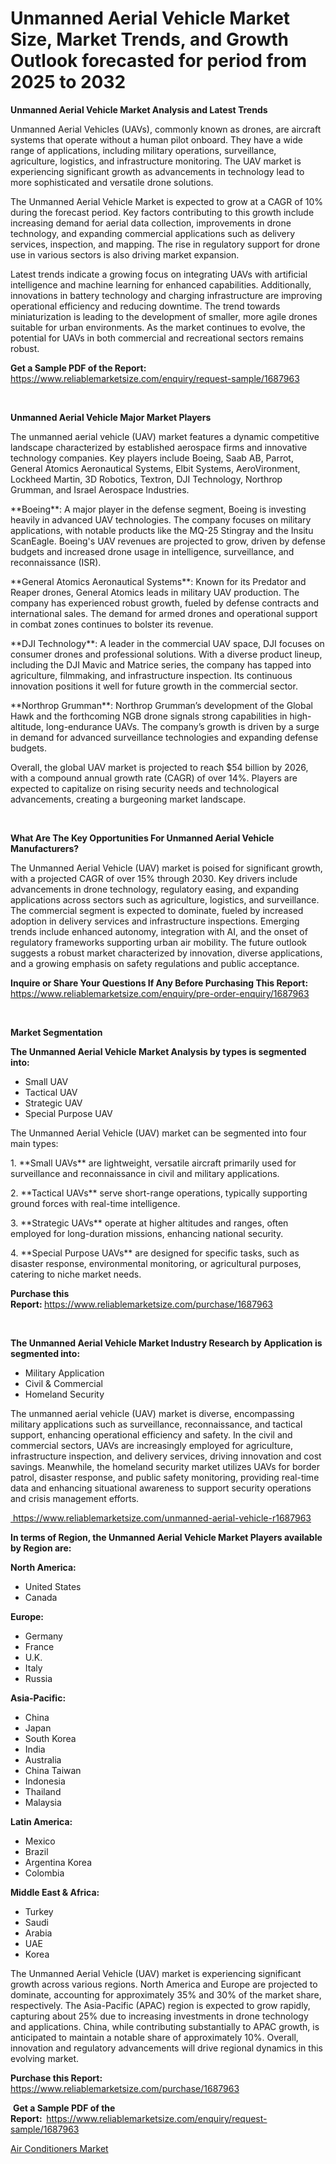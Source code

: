 <p><h1>Unmanned Aerial Vehicle Market Size, Market Trends, and Growth Outlook forecasted for period from 2025 to 2032</h1></p><p><strong>Unmanned Aerial Vehicle Market Analysis and Latest Trends</strong></p>
<p><p>Unmanned Aerial Vehicles (UAVs), commonly known as drones, are aircraft systems that operate without a human pilot onboard. They have a wide range of applications, including military operations, surveillance, agriculture, logistics, and infrastructure monitoring. The UAV market is experiencing significant growth as advancements in technology lead to more sophisticated and versatile drone solutions.</p><p>The Unmanned Aerial Vehicle Market is expected to grow at a CAGR of 10% during the forecast period. Key factors contributing to this growth include increasing demand for aerial data collection, improvements in drone technology, and expanding commercial applications such as delivery services, inspection, and mapping. The rise in regulatory support for drone use in various sectors is also driving market expansion.</p><p>Latest trends indicate a growing focus on integrating UAVs with artificial intelligence and machine learning for enhanced capabilities. Additionally, innovations in battery technology and charging infrastructure are improving operational efficiency and reducing downtime. The trend towards miniaturization is leading to the development of smaller, more agile drones suitable for urban environments. As the market continues to evolve, the potential for UAVs in both commercial and recreational sectors remains robust.</p></p>
<p><strong>Get a Sample PDF of the Report:&nbsp;</strong> <a href="https://www.reliablemarketsize.com/enquiry/request-sample/1687963?utm_campaign=3525&utm_medium=2&utm_source=Github&utm_content=ia&utm_term=08042025&utm_id=unmanned-aerial-vehicle">https://www.reliablemarketsize.com/enquiry/request-sample/1687963</a></p>
<p>&nbsp;</p>
<p><strong>Unmanned Aerial Vehicle Major Market Players</strong></p>
<p><p>The unmanned aerial vehicle (UAV) market features a dynamic competitive landscape characterized by established aerospace firms and innovative technology companies. Key players include Boeing, Saab AB, Parrot, General Atomics Aeronautical Systems, Elbit Systems, AeroVironment, Lockheed Martin, 3D Robotics, Textron, DJI Technology, Northrop Grumman, and Israel Aerospace Industries.</p><p>**Boeing**: A major player in the defense segment, Boeing is investing heavily in advanced UAV technologies. The company focuses on military applications, with notable products like the MQ-25 Stingray and the Insitu ScanEagle. Boeing's UAV revenues are projected to grow, driven by defense budgets and increased drone usage in intelligence, surveillance, and reconnaissance (ISR).</p><p>**General Atomics Aeronautical Systems**: Known for its Predator and Reaper drones, General Atomics leads in military UAV production. The company has experienced robust growth, fueled by defense contracts and international sales. The demand for armed drones and operational support in combat zones continues to bolster its revenue.</p><p>**DJI Technology**: A leader in the commercial UAV space, DJI focuses on consumer drones and professional solutions. With a diverse product lineup, including the DJI Mavic and Matrice series, the company has tapped into agriculture, filmmaking, and infrastructure inspection. Its continuous innovation positions it well for future growth in the commercial sector.</p><p>**Northrop Grumman**: Northrop Grumman’s development of the Global Hawk and the forthcoming NGB drone signals strong capabilities in high-altitude, long-endurance UAVs. The company’s growth is driven by a surge in demand for advanced surveillance technologies and expanding defense budgets.</p><p>Overall, the global UAV market is projected to reach $54 billion by 2026, with a compound annual growth rate (CAGR) of over 14%. Players are expected to capitalize on rising security needs and technological advancements, creating a burgeoning market landscape.</p></p>
<p>&nbsp;</p>
<p><strong>What Are The Key Opportunities For Unmanned Aerial Vehicle Manufacturers?</strong></p>
<p><p>The Unmanned Aerial Vehicle (UAV) market is poised for significant growth, with a projected CAGR of over 15% through 2030. Key drivers include advancements in drone technology, regulatory easing, and expanding applications across sectors such as agriculture, logistics, and surveillance. The commercial segment is expected to dominate, fueled by increased adoption in delivery services and infrastructure inspections. Emerging trends include enhanced autonomy, integration with AI, and the onset of regulatory frameworks supporting urban air mobility. The future outlook suggests a robust market characterized by innovation, diverse applications, and a growing emphasis on safety regulations and public acceptance.</p></p>
<p><strong>Inquire or Share Your Questions If Any Before Purchasing This Report:</strong> <a href="https://www.reliablemarketsize.com/enquiry/pre-order-enquiry/1687963?utm_campaign=3525&utm_medium=2&utm_source=Github&utm_content=ia&utm_term=08042025&utm_id=unmanned-aerial-vehicle">https://www.reliablemarketsize.com/enquiry/pre-order-enquiry/1687963</a></p>
<p>&nbsp;</p>
<p><strong>Market Segmentation</strong></p>
<p><strong>The Unmanned Aerial Vehicle Market Analysis by types is segmented into:</strong></p>
<p><ul><li>Small UAV</li><li>Tactical UAV</li><li>Strategic UAV</li><li>Special Purpose UAV</li></ul></p>
<p><p>The Unmanned Aerial Vehicle (UAV) market can be segmented into four main types: </p><p>1. **Small UAVs** are lightweight, versatile aircraft primarily used for surveillance and reconnaissance in civil and military applications. </p><p>2. **Tactical UAVs** serve short-range operations, typically supporting ground forces with real-time intelligence. </p><p>3. **Strategic UAVs** operate at higher altitudes and ranges, often employed for long-duration missions, enhancing national security. </p><p>4. **Special Purpose UAVs** are designed for specific tasks, such as disaster response, environmental monitoring, or agricultural purposes, catering to niche market needs.</p></p>
<p><strong>Purchase this Report:&nbsp;</strong><a href="https://www.reliablemarketsize.com/purchase/1687963?utm_campaign=3525&utm_medium=2&utm_source=Github&utm_content=ia&utm_term=08042025&utm_id=unmanned-aerial-vehicle">https://www.reliablemarketsize.com/purchase/1687963</a></p>
<p>&nbsp;</p>
<p><strong>The Unmanned Aerial Vehicle Market Industry Research by Application is segmented into:</strong></p>
<p><ul><li>Military Application</li><li>Civil & Commercial</li><li>Homeland Security</li></ul></p>
<p><p>The unmanned aerial vehicle (UAV) market is diverse, encompassing military applications such as surveillance, reconnaissance, and tactical support, enhancing operational efficiency and safety. In the civil and commercial sectors, UAVs are increasingly employed for agriculture, infrastructure inspection, and delivery services, driving innovation and cost savings. Meanwhile, the homeland security market utilizes UAVs for border patrol, disaster response, and public safety monitoring, providing real-time data and enhancing situational awareness to support security operations and crisis management efforts.</p></p>
<p><a href="https://www.reliablemarketsize.com/unmanned-aerial-vehicle-r1687963?utm_campaign=3525&utm_medium=2&utm_source=Github&utm_content=ia&utm_term=08042025&utm_id=unmanned-aerial-vehicle">&nbsp;https://www.reliablemarketsize.com/unmanned-aerial-vehicle-r1687963</a></p>
<p><strong>In terms of Region, the Unmanned Aerial Vehicle Market Players available by Region are:</strong></p>
<p>
    <p> <strong> North America: </strong>
        <ul>
            <li>United States</li>
            <li>Canada</li>
        </ul>
        </p> 
    <p> <strong> Europe: </strong>
        <ul>
            <li>Germany</li>
            <li>France</li>
            <li>U.K.</li>
            <li>Italy</li>
            <li>Russia</li>
        </ul>
        </p> 
    <p> <strong> Asia-Pacific: </strong>
        <ul>
            <li>China</li>
            <li>Japan</li>
            <li>South Korea</li>
            <li>India</li>
            <li>Australia</li>
            <li>China Taiwan</li>
            <li>Indonesia</li>
            <li>Thailand</li>
            <li>Malaysia</li>
        </ul>
        </p> 
    <p> <strong> Latin America: </strong>
        <ul>
            <li>Mexico</li>
            <li>Brazil</li>
            <li>Argentina Korea</li>
            <li>Colombia</li>
        </ul>
        </p> 
    <p> <strong> Middle East & Africa: </strong>
        <ul>
            <li>Turkey</li>
            <li>Saudi</li>
            <li>Arabia</li>
            <li>UAE</li>
            <li>Korea</li>
        </ul>
    </p>
    </p>
<p><p>The Unmanned Aerial Vehicle (UAV) market is experiencing significant growth across various regions. North America and Europe are projected to dominate, accounting for approximately 35% and 30% of the market share, respectively. The Asia-Pacific (APAC) region is expected to grow rapidly, capturing about 25% due to increasing investments in drone technology and applications. China, while contributing substantially to APAC growth, is anticipated to maintain a notable share of approximately 10%. Overall, innovation and regulatory advancements will drive regional dynamics in this evolving market.</p></p>
<p><strong>Purchase this Report: </strong><a href="https://www.reliablemarketsize.com/purchase/1687963?utm_campaign=3525&utm_medium=2&utm_source=Github&utm_content=ia&utm_term=08042025&utm_id=unmanned-aerial-vehicle">https://www.reliablemarketsize.com/purchase/1687963</a></p>
<p>&nbsp;<strong>Get a Sample PDF of the Report:&nbsp;&nbsp;</strong><a href="https://www.reliablemarketsize.com/enquiry/request-sample/1687963?utm_campaign=3525&utm_medium=2&utm_source=Github&utm_content=ia&utm_term=08042025&utm_id=unmanned-aerial-vehicle">https://www.reliablemarketsize.com/enquiry/request-sample/1687963</a></p>
<p><strong></strong></p>
<p><p><a href="https://github.com/anggigpps/Market-Research-Report-List-1/blob/main/air-conditioners-market.md?utm_campaign=3525&utm_medium=2&utm_source=Github&utm_content=ia&utm_term=08042025&utm_id=unmanned-aerial-vehicle">Air Conditioners Market</a></p></p>